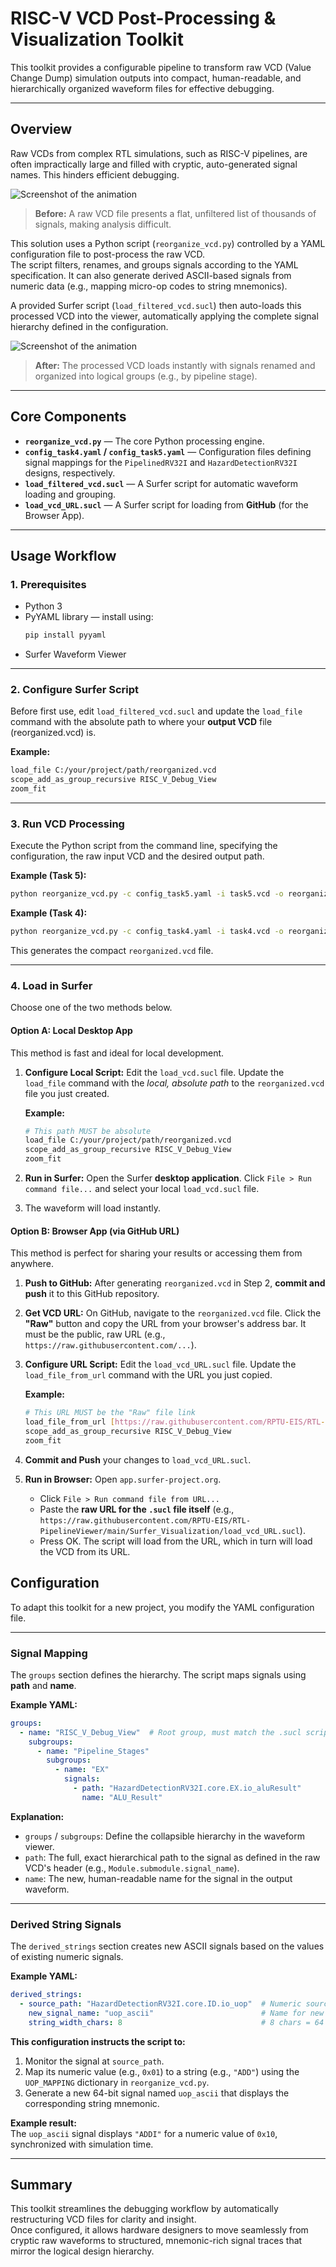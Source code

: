 # RISC-V VCD Post-Processing & Visualization Toolkit

This toolkit provides a configurable pipeline to transform raw VCD (Value Change Dump) simulation outputs into compact, human-readable, and hierarchically organized waveform files for effective debugging.

---

## Overview

Raw VCDs from complex RTL simulations, such as RISC-V pipelines, are often impractically large and filled with cryptic, auto-generated signal names. This hinders efficient debugging.

![Screenshot of the animation](images/visualization.png)

> **Before:** A raw VCD file presents a flat, unfiltered list of thousands of signals, making analysis difficult.

This solution uses a Python script (`reorganize_vcd.py`) controlled by a YAML configuration file to post-process the raw VCD.  
The script filters, renames, and groups signals according to the YAML specification. It can also generate derived ASCII-based signals from numeric data (e.g., mapping micro-op codes to string mnemonics).

A provided Surfer script (`load_filtered_vcd.sucl`) then auto-loads this processed VCD into the viewer, automatically applying the complete signal hierarchy defined in the configuration.

![Screenshot of the animation](images/visualization2.png)
> **After:** The processed VCD loads instantly with signals renamed and organized into logical groups (e.g., by pipeline stage).

---

## Core Components

- **`reorganize_vcd.py`** — The core Python processing engine.  
- **`config_task4.yaml` / `config_task5.yaml`** — Configuration files defining signal mappings for the `PipelinedRV32I` and `HazardDetectionRV32I` designs, respectively.  
- **`load_filtered_vcd.sucl`** — A Surfer script for automatic waveform loading and grouping.
- **`load_vcd_URL.sucl`** — A Surfer script for loading from **GitHub** (for the Browser App).

---

## Usage Workflow

### 1. Prerequisites

- Python 3  
- PyYAML library — install using:
  ```bash
  pip install pyyaml
  ```
- Surfer Waveform Viewer

---

### 2. Configure Surfer Script

Before first use, edit `load_filtered_vcd.sucl` and update the `load_file` command with the absolute path to where your **output VCD** file (reorganized.vcd) is.

**Example:**
```bash
load_file C:/your/project/path/reorganized.vcd
scope_add_as_group_recursive RISC_V_Debug_View
zoom_fit
```

---

### 3. Run VCD Processing

Execute the Python script from the command line, specifying the configuration, the raw input VCD and the desired output path. 

**Example (Task 5):**
```bash
python reorganize_vcd.py -c config_task5.yaml -i task5.vcd -o reorganized_output.vcd
```

**Example (Task 4):**
```bash
python reorganize_vcd.py -c config_task4.yaml -i task4.vcd -o reorganized_output.vcd
```

This generates the compact `reorganized.vcd` file.

---

### 4. Load in Surfer

Choose one of the two methods below.

#### Option A: Local Desktop App

This method is fast and ideal for local development.

1.  **Configure Local Script:** Edit the `load_vcd.sucl` file. Update the `load_file` command with the *local, absolute path* to the `reorganized.vcd` file you just created.

    **Example:**
    ```bash
    # This path MUST be absolute
    load_file C:/your/project/path/reorganized.vcd
    scope_add_as_group_recursive RISC_V_Debug_View
    zoom_fit
    ```

2.  **Run in Surfer:** Open the Surfer **desktop application**. Click `File > Run command file...` and select your local `load_vcd.sucl` file.
3.  The waveform will load instantly.

#### Option B: Browser App (via GitHub URL)

This method is perfect for sharing your results or accessing them from anywhere.

1.  **Push to GitHub:** After generating `reorganized.vcd` in Step 2, **commit and push** it to this GitHub repository.
2.  **Get VCD URL:** On GitHub, navigate to the `reorganized.vcd` file. Click the **"Raw"** button and copy the URL from your browser's address bar. It must be the public, raw URL (e.g., `https://raw.githubusercontent.com/...`).
3.  **Configure URL Script:** Edit the `load_vcd_URL.sucl` file. Update the `load_file_from_url` command with the URL you just copied.

    **Example:**
    ```bash
    # This URL MUST be the "Raw" file link
    load_file_from_url [https://raw.githubusercontent.com/RPTU-EIS/RTL-PipelineViewer/main/Surfer_Visualization/reorganized.vcd](https://raw.githubusercontent.com/RPTU-EIS/RTL-PipelineViewer/main/Surfer_Visualization/reorganized.vcd)
    scope_add_as_group_recursive RISC_V_Debug_View
    zoom_fit
    ```

4.  **Commit and Push** your changes to `load_vcd_URL.sucl`.
5.  **Run in Browser:** Open `app.surfer-project.org`.
    * Click `File > Run command file from URL...`
    * Paste the **raw URL for the `.sucl` file itself** (e.g., `https://raw.githubusercontent.com/RPTU-EIS/RTL-PipelineViewer/main/Surfer_Visualization/load_vcd_URL.sucl`).
    * Press OK. The script will load from the URL, which in turn will load the VCD from its URL.

## Configuration

To adapt this toolkit for a new project, you modify the YAML configuration file.

---

### Signal Mapping

The `groups` section defines the hierarchy. The script maps signals using **path** and **name**.

**Example YAML:**
```yaml
groups:
  - name: "RISC_V_Debug_View"  # Root group, must match the .sucl script
    subgroups:
      - name: "Pipeline_Stages"
        subgroups:
          - name: "EX"
            signals:
              - path: "HazardDetectionRV32I.core.EX.io_aluResult"
                name: "ALU_Result"
```

**Explanation:**
- `groups` / `subgroups`: Define the collapsible hierarchy in the waveform viewer.  
- `path`: The full, exact hierarchical path to the signal as defined in the raw VCD's header (e.g., `Module.submodule.signal_name`).  
- `name`: The new, human-readable name for the signal in the output waveform.

---

### Derived String Signals

The `derived_strings` section creates new ASCII signals based on the values of existing numeric signals.

**Example YAML:**
```yaml
derived_strings:
  - source_path: "HazardDetectionRV32I.core.ID.io_uop"  # Numeric source signal
    new_signal_name: "uop_ascii"                        # Name for new string signal
    string_width_chars: 8                               # 8 chars = 64 bits
```

**This configuration instructs the script to:**
1. Monitor the signal at `source_path`.  
2. Map its numeric value (e.g., `0x01`) to a string (e.g., `"ADD"`) using the `UOP_MAPPING` dictionary in `reorganize_vcd.py`.  
3. Generate a new 64-bit signal named `uop_ascii` that displays the corresponding string mnemonic.

**Example result:**  
The `uop_ascii` signal displays `"ADDI"` for a numeric value of `0x10`, synchronized with simulation time.

---

## Summary

This toolkit streamlines the debugging workflow by automatically restructuring VCD files for clarity and insight.  
Once configured, it allows hardware designers to move seamlessly from cryptic raw waveforms to structured, mnemonic-rich signal traces that mirror the logical design hierarchy.
